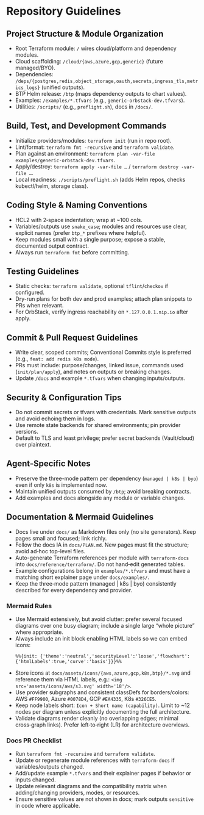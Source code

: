 # Repository Guidelines

## Project Structure & Module Organization
- Root Terraform module: `/` wires cloud/platform and dependency modules.
- Cloud scaffolding: `/cloud/{aws,azure,gcp,generic}` (future managed/BYO).
- Dependencies: `/deps/{postgres,redis,object_storage,oauth,secrets,ingress_tls,metrics_logs}` (unified outputs).
- BTP Helm release: `/btp` (maps dependency outputs to chart values).
- Examples: `/examples/*.tfvars` (e.g., `generic-orbstack-dev.tfvars`).
- Utilities: `/scripts/` (e.g., `preflight.sh`), docs in `/docs/`.

## Build, Test, and Development Commands
- Initialize providers/modules: `terraform init` (run in repo root).
- Lint/format: `terraform fmt -recursive` and `terraform validate`.
- Plan against an environment: `terraform plan -var-file examples/generic-orbstack-dev.tfvars`.
- Apply/destroy: `terraform apply -var-file …` / `terraform destroy -var-file …`.
- Local readiness: `./scripts/preflight.sh` (adds Helm repos, checks kubectl/helm, storage class).

## Coding Style & Naming Conventions
- HCL2 with 2‑space indentation; wrap at ~100 cols.
- Variables/outputs use `snake_case`; modules and resources use clear, explicit names (prefer `btp_*` prefixes where helpful).
- Keep modules small with a single purpose; expose a stable, documented output contract.
- Always run `terraform fmt` before committing.

## Testing Guidelines
- Static checks: `terraform validate`, optional `tflint`/`checkov` if configured.
- Dry-run plans for both dev and prod examples; attach plan snippets to PRs when relevant.
- For OrbStack, verify ingress reachability on `*.127.0.0.1.nip.io` after apply.

## Commit & Pull Request Guidelines
- Write clear, scoped commits; Conventional Commits style is preferred (e.g., `feat: add redis k8s mode`).
- PRs must include: purpose/changes, linked issue, commands used (`init/plan/apply`), and notes on outputs or breaking changes.
- Update `/docs` and example `*.tfvars` when changing inputs/outputs.

## Security & Configuration Tips
- Do not commit secrets or tfvars with credentials. Mark sensitive outputs and avoid echoing them in logs.
- Use remote state backends for shared environments; pin provider versions.
- Default to TLS and least privilege; prefer secret backends (Vault/cloud) over plaintext.

## Agent-Specific Notes
- Preserve the three-mode pattern per dependency (`managed | k8s | byo`) even if only `k8s` is implemented now.
- Maintain unified outputs consumed by `/btp`; avoid breaking contracts.
- Add examples and docs alongside any module or variable changes.

## Documentation & Mermaid Guidelines
- Docs live under `docs/` as Markdown files only (no site generators). Keep pages small and focused; link richly.
- Follow the docs IA in `docs/PLAN.md`. New pages must fit the structure; avoid ad‑hoc top-level files.
- Auto-generate Terraform references per module with `terraform-docs` into `docs/reference/terraform/`. Do not hand‑edit generated tables.
- Example configurations belong in `examples/*.tfvars` and must have a matching short explainer page under `docs/examples/`.
- Keep the three‑mode pattern (managed | k8s | byo) consistently described for every dependency and provider.

### Mermaid Rules
- Use Mermaid extensively, but avoid clutter: prefer several focused diagrams over one busy diagram; include a single large “whole picture” where appropriate.
- Always include an init block enabling HTML labels so we can embed icons:
  ```mermaid
  %%{init: {'theme':'neutral','securityLevel':'loose','flowchart':{'htmlLabels':true,'curve':'basis'}}}%%
  ```
- Store icons at `docs/assets/icons/{aws,azure,gcp,k8s,btp}/*.svg` and reference them via HTML labels, e.g.: `<img src='assets/icons/aws/s3.svg' width='18'/>`.
- Use provider subgraphs and consistent classDefs for borders/colors: AWS `#FF9900`, Azure `#0078D4`, GCP `#EA4335`, K8s `#326CE5`.
- Keep node labels short: `Icon + Short name (capability)`. Limit to ~12 nodes per diagram unless explicitly documenting the full architecture.
- Validate diagrams render cleanly (no overlapping edges; minimal cross‑graph links). Prefer left‑to‑right (LR) for architecture overviews.

### Docs PR Checklist
- Run `terraform fmt -recursive` and `terraform validate`.
- Update or regenerate module references with `terraform-docs` if variables/outputs changed.
- Add/update example `*.tfvars` and their explainer pages if behavior or inputs changed.
- Update relevant diagrams and the compatibility matrix when adding/changing providers, modes, or resources.
- Ensure sensitive values are not shown in docs; mark outputs `sensitive` in code where applicable.
